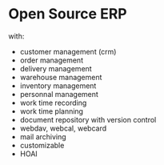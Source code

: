# Open Source ERP
with:

- customer management (crm)
- order management
- delivery management
- warehouse management
- inventory management
- personnal management
- work time recording
- work time planning
- document repository with version control
- webdav, webcal, webcard
- mail archiving
- customizable
- HOAI

